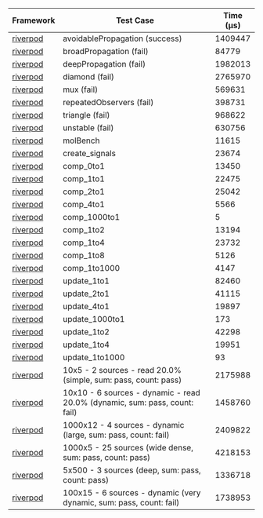 | Framework | Test Case | Time (μs) |
| --- | --- | --- |
| [riverpod](https://github.com/rrousselGit/riverpod) | avoidablePropagation (success) | 1409447 |
| [riverpod](https://github.com/rrousselGit/riverpod) | broadPropagation (fail) | 84779 |
| [riverpod](https://github.com/rrousselGit/riverpod) | deepPropagation (fail) | 1982013 |
| [riverpod](https://github.com/rrousselGit/riverpod) | diamond (fail) | 2765970 |
| [riverpod](https://github.com/rrousselGit/riverpod) | mux (fail) | 569631 |
| [riverpod](https://github.com/rrousselGit/riverpod) | repeatedObservers (fail) | 398731 |
| [riverpod](https://github.com/rrousselGit/riverpod) | triangle (fail) | 968622 |
| [riverpod](https://github.com/rrousselGit/riverpod) | unstable (fail) | 630756 |
| [riverpod](https://github.com/rrousselGit/riverpod) | molBench | 11615 |
| [riverpod](https://github.com/rrousselGit/riverpod) | create_signals | 23674 |
| [riverpod](https://github.com/rrousselGit/riverpod) | comp_0to1 | 13450 |
| [riverpod](https://github.com/rrousselGit/riverpod) | comp_1to1 | 22475 |
| [riverpod](https://github.com/rrousselGit/riverpod) | comp_2to1 | 25042 |
| [riverpod](https://github.com/rrousselGit/riverpod) | comp_4to1 | 5566 |
| [riverpod](https://github.com/rrousselGit/riverpod) | comp_1000to1 | 5 |
| [riverpod](https://github.com/rrousselGit/riverpod) | comp_1to2 | 13194 |
| [riverpod](https://github.com/rrousselGit/riverpod) | comp_1to4 | 23732 |
| [riverpod](https://github.com/rrousselGit/riverpod) | comp_1to8 | 5126 |
| [riverpod](https://github.com/rrousselGit/riverpod) | comp_1to1000 | 4147 |
| [riverpod](https://github.com/rrousselGit/riverpod) | update_1to1 | 82460 |
| [riverpod](https://github.com/rrousselGit/riverpod) | update_2to1 | 41115 |
| [riverpod](https://github.com/rrousselGit/riverpod) | update_4to1 | 19897 |
| [riverpod](https://github.com/rrousselGit/riverpod) | update_1000to1 | 173 |
| [riverpod](https://github.com/rrousselGit/riverpod) | update_1to2 | 42298 |
| [riverpod](https://github.com/rrousselGit/riverpod) | update_1to4 | 19951 |
| [riverpod](https://github.com/rrousselGit/riverpod) | update_1to1000 | 93 |
| [riverpod](https://github.com/rrousselGit/riverpod) | 10x5 - 2 sources - read 20.0% (simple, sum: pass, count: pass) | 2175988 |
| [riverpod](https://github.com/rrousselGit/riverpod) | 10x10 - 6 sources - dynamic - read 20.0% (dynamic, sum: pass, count: fail) | 1458760 |
| [riverpod](https://github.com/rrousselGit/riverpod) | 1000x12 - 4 sources - dynamic (large, sum: pass, count: fail) | 2409822 |
| [riverpod](https://github.com/rrousselGit/riverpod) | 1000x5 - 25 sources (wide dense, sum: pass, count: pass) | 4218153 |
| [riverpod](https://github.com/rrousselGit/riverpod) | 5x500 - 3 sources (deep, sum: pass, count: pass) | 1336718 |
| [riverpod](https://github.com/rrousselGit/riverpod) | 100x15 - 6 sources - dynamic (very dynamic, sum: pass, count: fail) | 1738953 |

